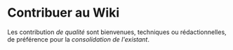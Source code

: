 # Contribuer au Wiki

Les contribution _de qualité_ sont bienvenues, techniques ou rédactionnelles, de préférence pour la _consolidation de l'existant_. 

